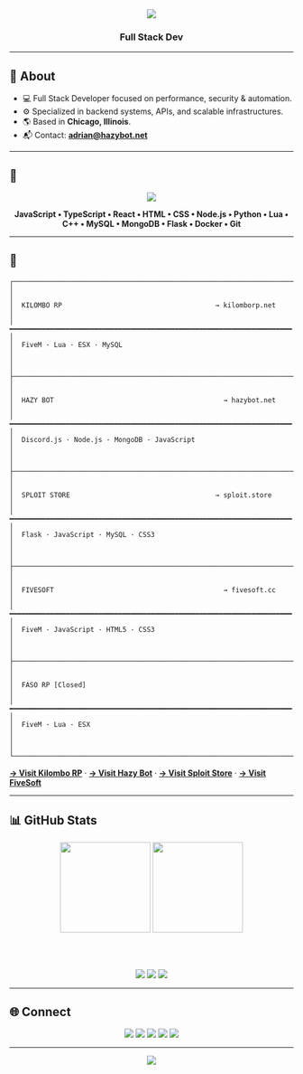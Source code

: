 <div align="center">

<img src="https://capsule-render.vercel.app/api?type=waving&color=0:0f172a,100:1e3a8a&height=200&section=header&text=Adrian%20⚡&fontSize=45&fontColor=ffffff&animation=fadeIn" />

### Full Stack Dev

</div>

---

## 🧠 About

- 💻 Full Stack Developer focused on performance, security & automation.  
- ⚙️ Specialized in backend systems, APIs, and scalable infrastructures.  
- 🌎 Based in **Chicago, Illinois**.  
- 📬 Contact: **adrian@hazybot.net**

---

## 🧩 

<div align="center">

<img src="https://skillicons.dev/icons?i=js,ts,react,html,css,nodejs,python,lua,cpp,mysql,mongodb,flask,docker,git&theme=dark&perline=7" />

<br>

**JavaScript • TypeScript • React • HTML • CSS • Node.js • Python • Lua • C++ • MySQL • MongoDB • Flask • Docker • Git**

</div>

---

## 🚀 

<div align="left">

```
┌─────────────────────────────────────────────────────────────────────────────┐
│                                                                             │
│  KILOMBO RP                                      → kilomborp.net            │
│  ━━━━━━━━━━━━━━━━━━━━━━━━━━━━━━━━━━━━━━━━━━━━━━━━━━━━━━━━━━━━━━━━━━━━━━     │
│  FiveM · Lua · ESX · MySQL                                                  │
│                                                                             │
├─────────────────────────────────────────────────────────────────────────────┤
│                                                                             │
│  HAZY BOT                                          → hazybot.net            │
│  ━━━━━━━━━━━━━━━━━━━━━━━━━━━━━━━━━━━━━━━━━━━━━━━━━━━━━━━━━━━━━━━━━━━━━━     │
│  Discord.js · Node.js · MongoDB · JavaScript                                │
│                                                                             │
├─────────────────────────────────────────────────────────────────────────────┤
│                                                                             │
│  SPLOIT STORE                                    → sploit.store             │
│  ━━━━━━━━━━━━━━━━━━━━━━━━━━━━━━━━━━━━━━━━━━━━━━━━━━━━━━━━━━━━━━━━━━━━━━     │
│  Flask · JavaScript · MySQL · CSS3                                          │
│                                                                             │
├─────────────────────────────────────────────────────────────────────────────┤
│                                                                             │
│  FIVESOFT                                          → fivesoft.cc            │
│  ━━━━━━━━━━━━━━━━━━━━━━━━━━━━━━━━━━━━━━━━━━━━━━━━━━━━━━━━━━━━━━━━━━━━━━     │
│  FiveM · JavaScript · HTML5 · CSS3                                          │
│                                                                             │
├─────────────────────────────────────────────────────────────────────────────┤
│                                                                             │
│  FASO RP [Closed]                                                           │
│  ━━━━━━━━━━━━━━━━━━━━━━━━━━━━━━━━━━━━━━━━━━━━━━━━━━━━━━━━━━━━━━━━━━━━━━     │
│  FiveM · Lua · ESX                                                          │
│                                                                             │
└─────────────────────────────────────────────────────────────────────────────┘
```

**[→ Visit Kilombo RP](https://kilomborp.net)** · **[→ Visit Hazy Bot](https://hazybot.net)** · **[→ Visit Sploit Store](https://sploit.store)** · **[→ Visit FiveSoft](https://fivesoft.cc)**

</div>

---

## 📊 GitHub Stats

<div align="center">

<img src="https://github-readme-stats.vercel.app/api?username=4drixn&show_icons=true&theme=tokyonight&hide_border=true" height="160" />
<img src="https://github-readme-streak-stats.herokuapp.com/?user=4drixn&theme=tokyonight&hide_border=true" height="160" />

<br><br>

<img src="https://komarev.com/ghpvc/?username=4drixn&color=1e3a8a&style=for-the-badge" />
<img src="https://img.shields.io/github/followers/4drixn?label=Followers&style=for-the-badge&color=1e3a8a"/>
<img src="https://img.shields.io/github/stars/4drixn?label=Stars&style=for-the-badge&color=1e3a8a"/>

</div>

---

## 🌐 Connect

<div align="center">

<a href="mailto:adrian@hazybot.net"><img src="https://img.shields.io/badge/Email-1e3a8a?style=for-the-badge&logo=gmail&logoColor=white"/></a>
<a href="https://hazybot.net"><img src="https://img.shields.io/badge/HazyBot-1e3a8a?style=for-the-badge&logo=discord&logoColor=white"/></a>
<a href="https://kilomborp.net"><img src="https://img.shields.io/badge/KilomboRP-0f172a?style=for-the-badge&logo=fivem&logoColor=white"/></a>
<a href="https://sploit.store"><img src="https://img.shields.io/badge/Sploit%20Store-0f172a?style=for-the-badge&logo=vercel&logoColor=white"/></a>
<a href="https://fivesoft.cc"><img src="https://img.shields.io/badge/FiveSoft-0f172a?style=for-the-badge&logo=codeforces&logoColor=white"/></a>

</div>

---

<div align="center">

<img src="https://capsule-render.vercel.app/api?type=waving&color=0:1e3a8a,100:0f172a&height=120&section=footer" />

</div>
